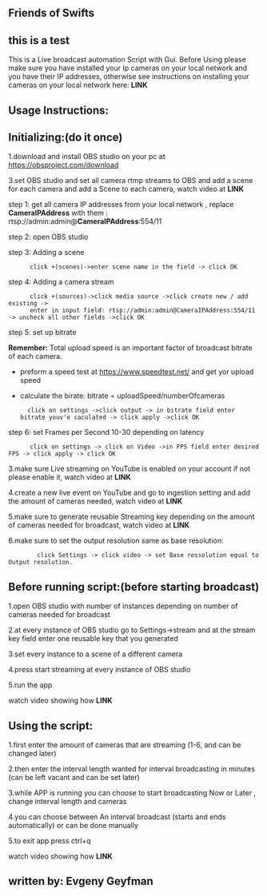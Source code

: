 Friends of Swifts 
------------------------
this is a test
------------------------
This is a Live broadcast automation Script with Gui.
Before Using please make sure you have installed your Ip cameras on your local network and you have their IP addresses,
otherwise see instructions on installing your cameras on your local network here: __LINK__

Usage Instructions:
----------------------

Initializing:(do it once)
----------------------


1.download and install OBS studio on your pc at https://obsproject.com/download 

3.set OBS studio and set all camera rtmp streams to OBS and add a scene for each camera and add a Scene to each camera, watch video at __LINK__ 
  
  step 1: get all camera IP addresses from your local network , replace __CameraIPAddress__  with them : rtsp://admin:admin@__CameraIPAddress__:554/11
  
  step 2: open OBS studio
  
  step 3: Adding a scene

		  click +(scenes)->enter scene name in the field -> click OK
		  
  step 4: Adding a camera stream
  
		  click +(sources)->click media source ->click create new / add existing ->
		  enter in input field: rtsp://admin:admin@CameraIPAddress:554/11 -> uncheck all other fields ->click OK
		  
  step 5: set up bitrate 
  
  __Remember:__ Total upload speed is an important factor of broadcast bitrate of each camera.
  - preform a speed test at https://www.speedtest.net/ and get yor upload speed
  - calculate the birate: bitrate = uploadSpeed/numberOfcameras
  
		  click on settings ->click output -> in bitrate field enter bitrate youv'e caculated -> click apply ->click OK
		  
  step 6: set Frames per Second 10-30 depending on latency 
  
		  click on settings -> click on Video ->in FPS field enter desired FPS -> click apply -> click OK
			
3.make sure Live streaming on YouTube is enabled on your account if not please enable it, watch video at __LINK__ 

4.create a new live event on YouTube and go to ingestion setting and add the amount of cameras needed, watch video at __LINK__ 

5.make sure to generate reusable Streaming key depending on the amount of cameras needed for broadcast, watch video at __LINK__ 

6.make sure to set the output resolution same as base resolution:  

			click Settings -> click video -> set Base ressolution equal to Output resolution.


Before running script:(before starting broadcast)
----------------------
1.open OBS studio with number of instances depending on number of cameras needed for broadcast

2.at every instance of OBS studio go to Settings->stream and at the stream key field enter one reusable key that you generated

3.set every instance to a scene of a different camera

4.press start streaming at every instance of OBS studio

5.run the app

watch video showing how __LINK__

Using the script:
----------------------
1.first enter the amount of cameras that are streaming (1-6, and can be changed later)

2.then enter the interval length wanted for interval broadcasting in minutes (can be left vacant and can be set later)

3.while APP is running you can choose to start broadcasting Now or Later , change interval length and cameras

4.you can choose between An interval broadcast (starts and ends automatically) or can be done manually

5.to exit app press ctrl+q

watch video showing how __LINK__

written by: Evgeny Geyfman
-----------------------


